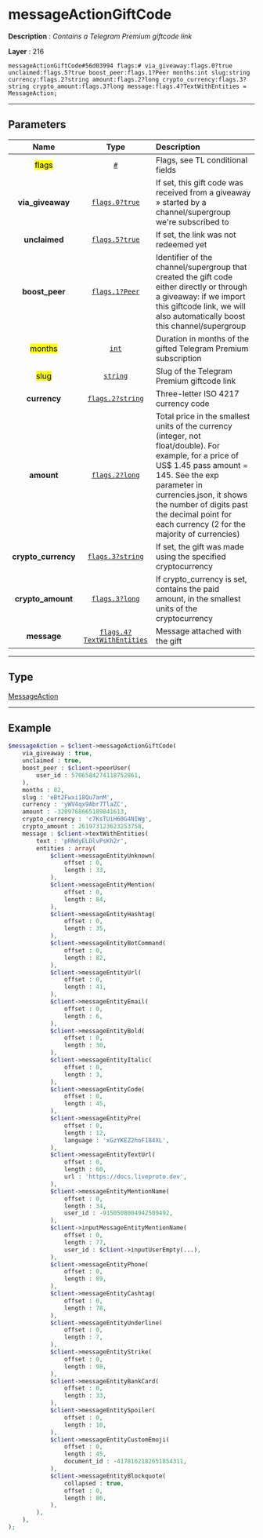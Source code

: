 # messageActionGiftCode

**Description** : *Contains a Telegram Premium giftcode link*

**Layer** : 216

```tl
messageActionGiftCode#56d03994 flags:# via_giveaway:flags.0?true unclaimed:flags.5?true boost_peer:flags.1?Peer months:int slug:string currency:flags.2?string amount:flags.2?long crypto_currency:flags.3?string crypto_amount:flags.3?long message:flags.4?TextWithEntities = MessageAction;
```

---

## Parameters

| Name | Type | Description |
| :---: | :---: | :--- |
| <mark>flags</mark> | [`#`](type/#) | Flags, see TL conditional fields |
| **via_giveaway** | [`flags.0?true`](type/true) | If set, this gift code was received from a giveaway » started by a channel/supergroup we're subscribed to |
| **unclaimed** | [`flags.5?true`](type/true) | If set, the link was not redeemed yet |
| **boost_peer** | [`flags.1?Peer`](type/Peer) | Identifier of the channel/supergroup that created the gift code either directly or through a giveaway: if we import this giftcode link, we will also automatically boost this channel/supergroup |
| <mark>months</mark> | [`int`](type/int) | Duration in months of the gifted Telegram Premium subscription |
| <mark>slug</mark> | [`string`](type/string) | Slug of the Telegram Premium giftcode link |
| **currency** | [`flags.2?string`](type/string) | Three-letter ISO 4217 currency code |
| **amount** | [`flags.2?long`](type/long) | Total price in the smallest units of the currency (integer, not float/double). For example, for a price of US$ 1.45 pass amount = 145. See the exp parameter in currencies.json, it shows the number of digits past the decimal point for each currency (2 for the majority of currencies) |
| **crypto_currency** | [`flags.3?string`](type/string) | If set, the gift was made using the specified cryptocurrency |
| **crypto_amount** | [`flags.3?long`](type/long) | If crypto_currency is set, contains the paid amount, in the smallest units of the cryptocurrency |
| **message** | [`flags.4?TextWithEntities`](type/TextWithEntities) | Message attached with the gift |

---

## Type

[MessageAction](type/MessageAction)

---

## Example

```php
$messageAction = $client->messageActionGiftCode(
	via_giveaway : true,
	unclaimed : true,
	boost_peer : $client->peerUser(
		user_id : 5706584274118752861,
	),
	months : 82,
	slug : 'eBt2Fwxi18Qu7anM',
	currency : 'yWV4qx9Abr7TlaZC',
	amount : -3209768665189841613,
	crypto_currency : 'c7KsTUiH60G4NIWg',
	crypto_amount : 261973123623253758,
	message : $client->textWithEntities(
		text : 'pRNdyELDlvPsKh2r',
		entities : array(
			$client->messageEntityUnknown(
				offset : 0,
				length : 33,
			),
			$client->messageEntityMention(
				offset : 0,
				length : 84,
			),
			$client->messageEntityHashtag(
				offset : 0,
				length : 35,
			),
			$client->messageEntityBotCommand(
				offset : 0,
				length : 82,
			),
			$client->messageEntityUrl(
				offset : 0,
				length : 41,
			),
			$client->messageEntityEmail(
				offset : 0,
				length : 6,
			),
			$client->messageEntityBold(
				offset : 0,
				length : 30,
			),
			$client->messageEntityItalic(
				offset : 0,
				length : 3,
			),
			$client->messageEntityCode(
				offset : 0,
				length : 45,
			),
			$client->messageEntityPre(
				offset : 0,
				length : 12,
				language : 'xGzYKEZ2hoF184XL',
			),
			$client->messageEntityTextUrl(
				offset : 0,
				length : 60,
				url : 'https://docs.liveproto.dev',
			),
			$client->messageEntityMentionName(
				offset : 0,
				length : 34,
				user_id : -9150508004942509492,
			),
			$client->inputMessageEntityMentionName(
				offset : 0,
				length : 77,
				user_id : $client->inputUserEmpty(...),
			),
			$client->messageEntityPhone(
				offset : 0,
				length : 89,
			),
			$client->messageEntityCashtag(
				offset : 0,
				length : 78,
			),
			$client->messageEntityUnderline(
				offset : 0,
				length : 7,
			),
			$client->messageEntityStrike(
				offset : 0,
				length : 98,
			),
			$client->messageEntityBankCard(
				offset : 0,
				length : 33,
			),
			$client->messageEntitySpoiler(
				offset : 0,
				length : 10,
			),
			$client->messageEntityCustomEmoji(
				offset : 0,
				length : 45,
				document_id : -4178162182651854311,
			),
			$client->messageEntityBlockquote(
				collapsed : true,
				offset : 0,
				length : 86,
			),
		),
	),
);
```